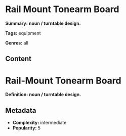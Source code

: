# Rail Mount Tonearm Board

**Summary:** **noun / turntable design.**

**Tags:** equipment

**Genres:** all

## Content

# Rail-Mount Tonearm Board

**Definition:** **noun / turntable design.**

## Metadata

- **Complexity:** intermediate
- **Popularity:** 5
